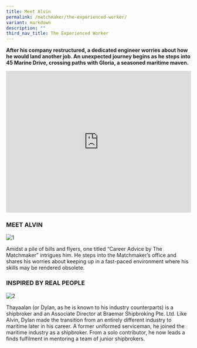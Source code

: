 ```yaml
---
title: Meet Alvin
permalink: /matchmaker/the-experienced-worker/
variant: markdown
description: ""
third_nav_title: The Experienced Worker
---
```

**After his company restructured, a dedicated engineer worries about how he would land another job.  An unexpected journey begins as he steps into 45 Marine Drive, crossing paths with Gloria, a seasoned maritime maven.**

<iframe allowfullscreen="" allow="accelerometer; autoplay; clipboard-write; encrypted-media; gyroscope; picture-in-picture; web-share" frameborder="0" title="YouTube video player" src="https://www.youtube.com/embed/1rbu6PWARtw?si=dDuz8BSxvPsLGLPx" height="385" width="100%"></iframe>


### MEET ALVIN
<img border="0" alt="1" src="https://i.ibb.co/12TC1YD/1.png">

Amidst a pile of bills and flyers, one titled “Career Advice by The Matchmaker” intrigues him. He steps into the Matchmaker’s office and shares his worries about keeping up in a fast-paced environment where his skills may be rendered obsolete.  

### INSPIRED BY REAL PEOPLE

<img border="0" alt="2" src="https://i.ibb.co/5c04nvj/2.png">

Thayaalan (or Dylan, as he is known to his industry counterparts) is a shipbroker and an Associate Director at Braemar Shipbroking Pte. Ltd. Like Alvin, Dylan made the transition from an entirely different industry to maritime later in his career. A former uniformed serviceman, he joined the maritime industry as a shipbroker. From a solo contributor, he now leads a finds fulfilment in mentoring a team of junior shipbrokers.  